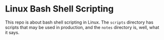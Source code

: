 # Linux Bash Shell Scripting
This repo is about bash shell scripting in Linux. The `scripts` directory has scripts that may be used in production, and the `notes` directory is, well, what it says.